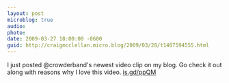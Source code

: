 ```yaml
---
layout: post
microblog: true
audio: 
photo: 
date: 2009-03-27 18:00:00 -0600
guid: http://craigmcclellan.micro.blog/2009/03/28/t1407594555.html
---
```

I just posted @crowderband's newest video clip on my blog.  Go check it out along with reasons why I love this video. [is.gd/ppQM](http://is.gd/ppQM)
